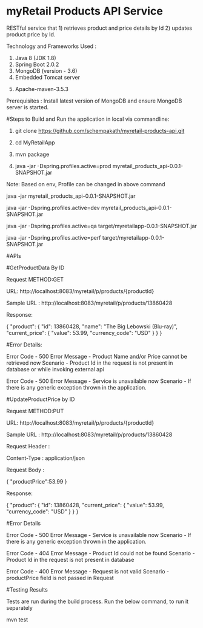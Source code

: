 # myRetail Products API Service

RESTful service that 1) retrieves product and price details by Id 2) updates product price by Id.

Technology and Frameworks Used : 

1. Java 8 (JDK 1.8)
2. Spring Boot 2.0.2 
3. MongoDB (version - 3.6)
4. Embedded Tomcat server
5) Apache-maven-3.5.3


Prerequisites : Install latest version of MongoDB and ensure MongoDB server is started. 

#Steps to Build and Run the application in local via commandline:

1. git clone https://github.com/schempakath/myretail-products-api.git

2. cd MyRetailApp

3. mvn package

4. java -jar -Dspring.profiles.active=prod myretail_products_api-0.0.1-SNAPSHOT.jar
	
Note: Based on env, Profile can be changed in above command

java -jar myretail_products_api-0.0.1-SNAPSHOT.jar

java -jar -Dspring.profiles.active=dev myretail_products_api-0.0.1-SNAPSHOT.jar

java -jar -Dspring.profiles.active=qa target/myretailapp-0.0.1-SNAPSHOT.jar

java -jar -Dspring.profiles.active=perf target/myretailapp-0.0.1-SNAPSHOT.jar


#APIs

#GetProductData By ID

Request METHOD:GET

URL: http://localhost:8083/myretail/p/products/{productId} 

Sample URL : http://localhost:8083/myretail/p/products/13860428 

Response:

{
    "product": {
        "id": 13860428,
        "name": "The Big Lebowski (Blu-ray)",
        "current_price": {
            "value": 53.99,
            "currency_code": "USD"
        }
    }
}


#Error Details:

Error Code - 500
Error Message - Product Name and/or Price cannot be retrieved now
Scenario - Product Id  in the request is not present in database or while invoking external api


Error Code - 500
Error Message - Service is unavailable now
Scenario - If there is any generic exception thrown in the application.


#UpdateProductPrice by ID

Request METHOD:PUT

URL: http://localhost:8083/myretail/p/products/{productId} 

Sample URL : http://localhost:8083/myretail/p/products/13860428 

Request Header :

Content-Type : application/json

Request Body :

{
	"productPrice":53.99
}

Response:

{
    "product": {
        "id": 13860428,
        "current_price": {
            "value": 53.99,
            "currency_code": "USD"
        }
    }
}


#Error Details


Error Code - 500
Error Message - Service is unavailable now
Scenario - If there is any generic exception thrown in the application.

Error Code - 404
Error Message - Product Id could not be found
Scenario - Product Id  in the request is not present in database

Error Code - 400
Error Message - Request is not valid
Scenario - productPrice field is not passed in Request


#Testing Results

Tests are run during the build process. Run the below command, to run it separately

mvn test